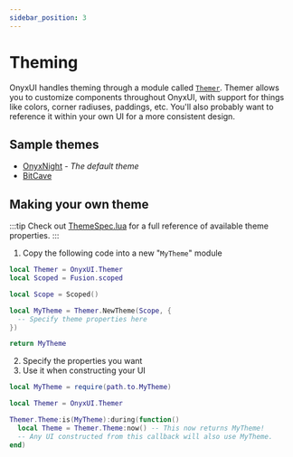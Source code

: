 ```yaml
---
sidebar_position: 3
---
```


# Theming

OnyxUI handles theming through a module called [`Themer`](/api/Themer). Themer allows you to customize components throughout OnyxUI, with support for things like colors, corner radiuses, paddings, etc. You'll also probably want to reference it within your own UI for a more consistent design.

## Sample themes

- [OnyxNight](https://github.com/ImAvafe/OnyxUI/blob/main/src/Themer/OnyxNight.lua) - *The default theme*
- [BitCave](https://github.com/ImAvafe/OnyxUI/blob/main/samples/Themes/BitCave.lua)

## Making your own theme

:::tip
Check out [ThemeSpec.lua](https://github.com/ImAvafe/OnyxUI/blob/main/src/Themer/ThemeSpec.lua) for a full reference of available theme properties.
:::

1. Copy the following code into a new "`MyTheme`" module
  ```lua
  local Themer = OnyxUI.Themer
  local Scoped = Fusion.scoped

  local Scope = Scoped()

  local MyTheme = Themer.NewTheme(Scope, {
    -- Specify theme properties here
  })

  return MyTheme
  ```
2. Specify the properties you want
3. Use it when constructing your UI
  ```lua
  local MyTheme = require(path.to.MyTheme)

  local Themer = OnyxUI.Themer

  Themer.Theme:is(MyTheme):during(function()
    local Theme = Themer.Theme:now() -- This now returns MyTheme!
    -- Any UI constructed from this callback will also use MyTheme.
  end)
  ```
